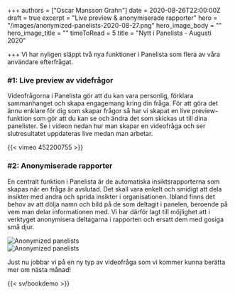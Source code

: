 +++
authors = ["Oscar Mansson Grahn"]
date = 2020-08-26T22:00:00Z
draft = true
excerpt = "Live preview & anonymiserade rapporter"
hero = "/images/anonymized-panelists-2020-08-27.png"
hero_image_body = ""
hero_image_title = ""
timeToRead = 5
title = "Nytt i Panelista - Augusti 2020"

+++
Vi har nyligen släppt två nya funktioner i Panelista som flera av våra användare efterfrågat.

### #1: Live preview av videfrågor

Videofrågorna i Panelista gör att du kan vara personlig, förklara sammanhanget och skapa engagemang kring din fråga. För att göra det ännu enklare för dig som skapar frågor så har vi skapat en live preview-funktion som gör att du kan se och ändra det som skickas ut till dina panelister. Se i videon nedan hur man skapar en videofråga och ser slutresultatet uppdateras live medan man arbetar.

{{< vimeo 452200755 >}}

### #2: Anonymiserade rapporter

En centralt funktion i Panelista är de automatiska insiktsrapporterna som skapas när en fråga är avslutad. Det skall vara enkelt och smidigt att dela insikter med andra och sprida insikter i organisationen. Ibland finns det behov av att dölja namn och bild på de som deltagit i panelen, beroende på vem man delar informationen med. Vi har därför lagt till möjlighet att i verktyget anonymisera deltagarna i rapporten och ersatt dem med gosiga små djur.

<div class="Image__medium"> <img src="/images/anonymized-panelists-2020-08-27.png" alt="Anonymized panelists" /> </div>

<div class="Image__medium">
<img src="/images/anonymized-panelists-2-2020-08-27.png" alt="Anonymized panelists" />
</div>

Just nu jobbar vi på en ny typ av videofråga som vi kommer kunna berätta mer om nästa månad!

{{< sv/bookdemo >}}
